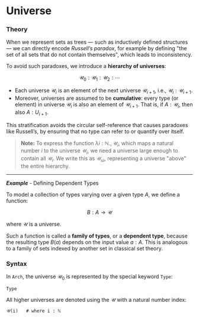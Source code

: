 # Universe

### Theory

When we represent sets as trees &mdash; such as inductively defined structures &mdash; we can directly encode *Russell’s paradox*, for example by defining "the set of all sets that do not contain themselves", which leads to inconsistency.

To avoid such paradoxes, we introduce a **hierarchy of universes**:

$$
\mathcal{U}_0 : \mathcal{U}_1 : \mathcal{U}_2 : \cdots
$$

- Each universe $\mathcal{U}_i$ is an element of the next universe $\mathcal{U}_{i+1}$, i.e., $\mathcal{U}_i : \mathcal{U}_{i+1}$.
- Moreover, universes are assumed to be **cumulative**: every type (or element) in universe $\mathcal{U}_i$ is also an element of $\mathcal{U}_{i+1}$. That is, if $A : \mathcal{U}_i$, then also $A : U_{i+1}$.

This stratification avoids the circular self-reference that causes paradoxes like Russell’s, by ensuring that no type can refer to or quantify over itself.

> **Note:** To express the function $\lambda i : \mathbb{N}., \mathcal{U}_i$, which maps a natural number $i$ to the universe $\mathcal{U}_i$, we need a universe large enough to contain all $\mathcal{U}_i$. We write this as $\mathcal{U}_\omega$, representing a universe "above" the entire hierarchy.

------

***Example*** - Defining Dependent Types

To model a collection of types varying over a given type $A$, we define a function:

$$
B : A \to \mathcal{U}
$$

where $\mathcal{U}$ is a universe.

Such a function is called a **family of types**, or a **dependent type**, because the resulting type $B(a)$ depends on the input value $a : A$. This is analogous to a family of sets indexed by another set in classical set theory.

### Syntax

In `Arch`, the universe $\mathcal{U}_0$ is represented by the special keyword `Type`:

```
Type
```

All higher universes are denoted using the 𝒰 with a natural number index:

```
𝒰(i)   # where i : ℕ
```
